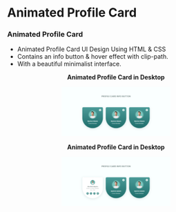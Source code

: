 # Animated Profile Card
### Animated Profile Card

- Animated Profile Card UI Design Using HTML & CSS
- Contains an info button & hover effect with clip-path.
- With a beautiful minimalist interface.

<p align="center">
  <strong> Animated Profile Card in Desktop </strong>
</p>
<p align="center">
  <img src="Screenshots/1.png" width="50%" alt="Gallery1.png">
</p>

<p align="center">
  <strong> Animated Profile Card in Desktop </strong>
</p>
<p align="center">
  <img src="Screenshots/2.png" width="50%" alt="Gallery1.png">
</p>
